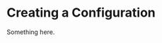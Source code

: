 [title]: # (Creating a Configuration)
[tags]: # (XXX)
[priority]: # (4609)
# Creating a Configuration
Something here.
